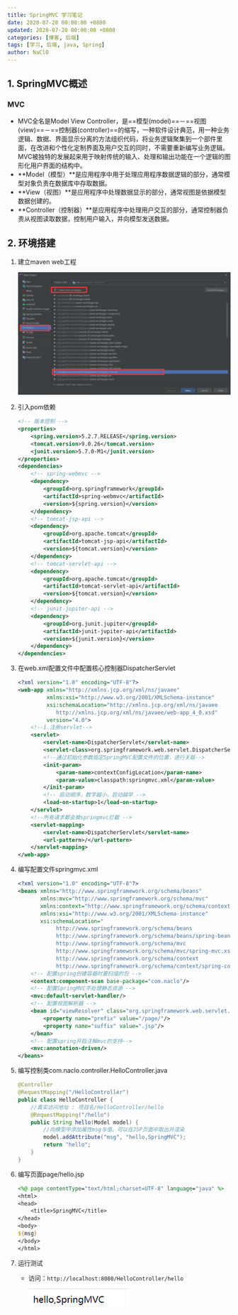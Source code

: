 ```yaml
---
title: SpringMVC 学习笔记
date: 2020-07-20 00:00:00 +0800
updated: 2020-07-20 00:00:00 +0800
categories: [博客, 后端]
tags: [学习, 后端, java, Spring] 
author: NaClO
---
```


## 1. SpringMVC概述

### MVC

* MVC全名是Model View Controller，是==模型(model)==－==视图(view)==－==控制器(controller)==的缩写，一种软件设计典范，用一种业务逻辑、数据、界面显示分离的方法组织代码，将业务逻辑聚集到一个部件里面，在改进和个性化定制界面及用户交互的同时，不需要重新编写业务逻辑。MVC被独特的发展起来用于映射传统的输入、处理和输出功能在一个逻辑的图形化用户界面的结构中。
* **Model（模型）**是应用程序中用于处理应用程序数据逻辑的部分，通常模型对象负责在数据库中存取数据。
* **View（视图）**是应用程序中处理数据显示的部分，通常视图是依据模型数据创建的。
* **Controller（控制器）**是应用程序中处理用户交互的部分，通常控制器负责从视图读取数据，控制用户输入，并向模型发送数据。

## 2. 环境搭建

1. 建立maven web工程

   ![创建maven-web项目](SpringMVC-study/创建maven-web项目.png)

2. 引入pom依赖

   ````xml
   <!-- 版本控制 -->
   <properties>
       <spring.version>5.2.7.RELEASE</spring.version>
       <tomcat.version>9.0.26</tomcat.version>
       <junit.version>5.7.0-M1</junit.version>
   </properties>
   <dependencies>
       <!-- spring-webmvc -->
       <dependency>
           <groupId>org.springframework</groupId>
           <artifactId>spring-webmvc</artifactId>
           <version>${spring.version}</version>
       </dependency>
       <!-- tomcat-jsp-api -->
       <dependency>
           <groupId>org.apache.tomcat</groupId>
           <artifactId>tomcat-jsp-api</artifactId>
           <version>${tomcat.version}</version>
       </dependency>
       <!-- tomcat-servlet-api -->
       <dependency>
           <groupId>org.apache.tomcat</groupId>
           <artifactId>tomcat-servlet-api</artifactId>
           <version>${tomcat.version}</version>
       </dependency>
       <!-- junit-jupiter-api -->
       <dependency>
           <groupId>org.junit.jupiter</groupId>
           <artifactId>junit-jupiter-api</artifactId>
           <version>${junit.version}</version>
       </dependency>
   </dependencies>
   
   ````

3. 在web.xml配置文件中配置核心控制器DispatcherServlet

   ````xml
   <?xml version="1.0" encoding="UTF-8"?>
   <web-app xmlns="http://xmlns.jcp.org/xml/ns/javaee"
            xmlns:xsi="http://www.w3.org/2001/XMLSchema-instance"
            xsi:schemaLocation="http://xmlns.jcp.org/xml/ns/javaee
               http://xmlns.jcp.org/xml/ns/javaee/web-app_4_0.xsd"
            version="4.0">
       <!--1.注册servlet-->
       <servlet>
           <servlet-name>DispatcherServlet</servlet-name>
           <servlet-class>org.springframework.web.servlet.DispatcherServlet</servlet-class>
           <!--通过初始化参数指定SpringMVC配置文件的位置，进行关联-->
           <init-param>
               <param-name>contextConfigLocation</param-name>
               <param-value>classpath:springmvc.xml</param-value>
           </init-param>
           <!-- 启动顺序，数字越小，启动越早 -->
           <load-on-startup>1</load-on-startup>
       </servlet>
       <!--所有请求都会被springmvc拦截 -->
       <servlet-mapping>
           <servlet-name>DispatcherServlet</servlet-name>
           <url-pattern>/</url-pattern>
       </servlet-mapping>
   </web-app>
   ````

4. 编写配置文件springmvc.xml

   ````xml
   <?xml version="1.0" encoding="UTF-8"?>
   <beans xmlns="http://www.springframework.org/schema/beans"
          xmlns:mvc="http://www.springframework.org/schema/mvc"
          xmlns:context="http://www.springframework.org/schema/context"
          xmlns:xsi="http://www.w3.org/2001/XMLSchema-instance"
          xsi:schemaLocation="
               http://www.springframework.org/schema/beans
               http://www.springframework.org/schema/beans/spring-beans.xsd
               http://www.springframework.org/schema/mvc
               http://www.springframework.org/schema/mvc/spring-mvc.xsd
               http://www.springframework.org/schema/context
               http://www.springframework.org/schema/context/spring-context.xsd">
       <!-- 配置spring创建容器时要扫描的包 -->
       <context:component-scan base-package="com.naclo"/>
       <!-- 配置SpringMVC不处理静态资源 -->
       <mvc:default-servlet-handler/>
       <!-- 配置视图解析器 -->
       <bean id="viewResolver" class="org.springframework.web.servlet.view.InternalResourceViewResolver">
           <property name="prefix" value="/page/"/>
           <property name="suffix" value=".jsp"/>
       </bean>
       <!-- 配置spring开启注解mvc的支持-->
       <mvc:annotation-driven/>
   </beans>
   ````

5. 编写控制类com.naclo.controller.HelloController.java

   ````java
   @Controller
   @RequestMapping("/HelloController")
   public class HelloController {
       //真实访问地址 : 项目名/HelloController/hello
       @RequestMapping("/hello")
       public String hello(Model model) {
           //向模型中添加属性msg与值，可以在JSP页面中取出并渲染
           model.addAttribute("msg", "hello,SpringMVC");
           return "hello";
       }
   }
   ````

6. 编写页面page/hello.jsp

   ````jsp
   <%@ page contentType="text/html;charset=UTF-8" language="java" %>
   <html>
   <head>
       <title>SpringMVC</title>
   </head>
   <body>
   ${msg}
   </body>
   </html>
   ````

7. 运行测试

   * 访问：`http://localhost:8080/HelloController/hello`

     <img src="SpringMVC-study/image-20200708190500585.png" alt="image-20200708190500585"/>